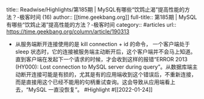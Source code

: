 title:: Readwise/Highlights/第185期 | MySQL有哪些“饮鸩止渴”提高性能的方法？-极客时间 (16)
author:: [[time.geekbang.org]]
full-title:: 第185期 | MySQL有哪些“饮鸩止渴”提高性能的方法？-极客时间
category:: #articles
url:: https://time.geekbang.org/column/article/190313

- 从服务端断开连接使用的是 kill connection + id 的命令， 一个客户端处于 sleep 状态时，它的连接被服务端主动断开后，这个客户端并不会马上知道。直到客户端在发起下一个请求的时候，才会收到这样的报错“ERROR 2013 (HY000): Lost connection to MySQL server during query”。从数据库端主动断开连接可能是有损的，尤其是有的应用端收到这个错误后，不重新连接，而是直接用这个已经不能用的句柄重试查询。这会导致从应用端看上去，“MySQL 一直没恢复”。 #Highlight #[[2022-01-24]]